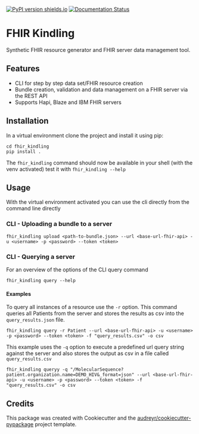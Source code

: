 [![PyPI version shields.io](https://img.shields.io/pypi/v/ansicolortags.svg)](https://pypi.python.org/pypi/fhir_kindling)
[![Documentation Status](https://readthedocs.org/projects/ansicolortags/badge/?version=latest)](https://fhir-kindling.readthedocs.io/en/latest/?version=latest)

# FHIR Kindling
Synthetic FHIR resource generator and FHIR server data management tool.

## Features
- CLI for step by step data set/FHIR resource creation
- Bundle creation, validation and data management on a FHIR server via the REST API
- Supports Hapi, Blaze and IBM FHIR servers


## Installation
In a virtual environment clone the project and install it using pip:
```shell
cd fhir_kindling
pip install .
```
The `fhir_kindling` command should now be available in your shell (with the venv activated) test it with
`fhir_kindling --help`

## Usage
With the virtual environment activated you can use the cli directly from the command line directly

### CLI - Uploading a bundle to a server
```shell
fhir_kindling upload <path-to-bundle.json> --url <base-url-fhir-api> -u <username> -p <password> --token <token>
```

### CLI - Querying a server
For an overview of the options of the CLI query command
```shell
fhir_kindling query --help
```

#### Examples
To query all instances of a resource use the `-r` option. This command queries all Patients from the server and stores
the results as csv into the `query_results.json` file.
```shell
fhir_kindling query -r Patient --url <base-url-fhir-api> -u <username> -p <password> --token <token> -f "query_results.csv" -o csv
```

This example uses the `-q` option to execute a predefined url query string against the server and also stores the output
as csv in a file called `query_results.csv`

```shell
fhir_kindling queryy -q "/MolecularSequence?patient.organization.name=DEMO_HIV&_format=json" --url <base-url-fhir-api> -u <username> -p <password> --token <token> -f "query_results.csv" -o csv
```



## Credits
This package was created with Cookiecutter and the [audreyr/cookiecutter-pypackage](https://github.com/audreyr/cookiecutter) project template.






